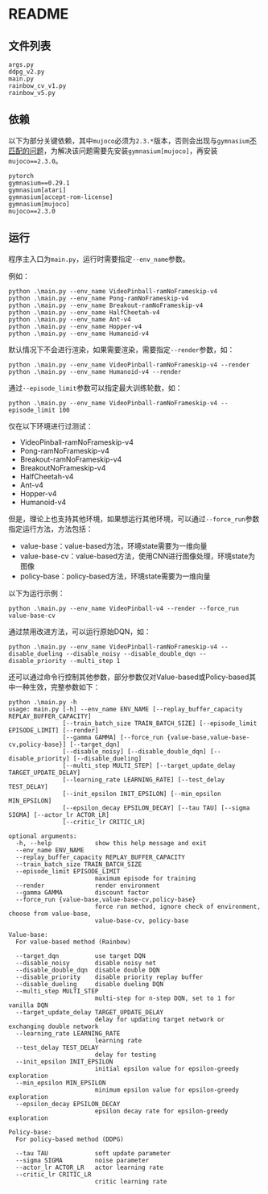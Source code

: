 # README

## 文件列表

```
args.py
ddpg_v2.py
main.py
rainbow_cv_v1.py
rainbow_v5.py
```

## 依赖

以下为部分关键依赖，其中`mujoco`必须为`2.3.*`版本，否则会出现与`gymnasium`[不匹配的问题](https://github.com/Farama-Foundation/Gymnasium/issues/749)，为解决该问题需要先安装`gymnasium[mujoco]`，再安装`mujoco==2.3.0`。

```
pytorch
gymnasium==0.29.1
gymnasium[atari]
gymnasium[accept-rom-license]
gymnasium[mujoco]
mujoco==2.3.0
```

## 运行

程序主入口为`main.py`，运行时需要指定`--env_name`参数。

例如：
```
python .\main.py --env_name VideoPinball-ramNoFrameskip-v4
python .\main.py --env_name Pong-ramNoFrameskip-v4
python .\main.py --env_name Breakout-ramNoFrameskip-v4
python .\main.py --env_name HalfCheetah-v4
python .\main.py --env_name Ant-v4
python .\main.py --env_name Hopper-v4
python .\main.py --env_name Humanoid-v4
```

默认情况下不会进行渲染，如果需要渲染，需要指定`--render`参数，如：
```
python .\main.py --env_name VideoPinball-ramNoFrameskip-v4 --render
python .\main.py --env_name Humanoid-v4 --render
```

通过`--episode_limit`参数可以指定最大训练轮数，如：
```
python .\main.py --env_name VideoPinball-ramNoFrameskip-v4 --episode_limit 100
```

仅在以下环境进行过测试：
- VideoPinball-ramNoFrameskip-v4
- Pong-ramNoFrameskip-v4
- Breakout-ramNoFrameskip-v4
- BreakoutNoFrameskip-v4
- HalfCheetah-v4
- Ant-v4
- Hopper-v4
- Humanoid-v4

但是，理论上也支持其他环境，如果想运行其他环境，可以通过`--force_run`参数指定运行方法，方法包括：
- value-base：value-based方法，环境state需要为一维向量
- value-base-cv：value-based方法，使用CNN进行图像处理，环境state为图像
- policy-base：policy-based方法，环境state需要为一维向量

以下为运行示例：
```
python .\main.py --env_name VideoPinball-v4 --render --force_run value-base-cv
```

通过禁用改进方法，可以运行原始DQN，如：
```
python .\main.py --env_name VideoPinball-ramNoFrameskip-v4 --disable_dueling --disable_noisy --disable_double_dqn --disable_priority --multi_step 1
```

还可以通过命令行控制其他参数，部分参数仅对Value-based或Policy-based其中一种生效，完整参数如下：
```
python .\main.py -h
usage: main.py [-h] --env_name ENV_NAME [--replay_buffer_capacity REPLAY_BUFFER_CAPACITY]
               [--train_batch_size TRAIN_BATCH_SIZE] [--episode_limit EPISODE_LIMIT] [--render]     
               [--gamma GAMMA] [--force_run {value-base,value-base-cv,policy-base}] [--target_dqn]  
               [--disable_noisy] [--disable_double_dqn] [--disable_priority] [--disable_dueling]    
               [--multi_step MULTI_STEP] [--target_update_delay TARGET_UPDATE_DELAY]
               [--learning_rate LEARNING_RATE] [--test_delay TEST_DELAY]
               [--init_epsilon INIT_EPSILON] [--min_epsilon MIN_EPSILON]
               [--epsilon_decay EPSILON_DECAY] [--tau TAU] [--sigma SIGMA] [--actor_lr ACTOR_LR]    
               [--critic_lr CRITIC_LR]

optional arguments:
  -h, --help            show this help message and exit
  --env_name ENV_NAME
  --replay_buffer_capacity REPLAY_BUFFER_CAPACITY
  --train_batch_size TRAIN_BATCH_SIZE
  --episode_limit EPISODE_LIMIT
                        maximum episode for training
  --render              render environment
  --gamma GAMMA         discount factor
  --force_run {value-base,value-base-cv,policy-base}
                        force run method, ignore check of environment, choose from value-base,      
                        value-base-cv, policy-base

Value-base:
  For value-based method (Rainbow)

  --target_dqn          use target DQN
  --disable_noisy       disable noisy net
  --disable_double_dqn  disable double DQN
  --disable_priority    disable priority replay buffer
  --disable_dueling     disable dueling DQN
  --multi_step MULTI_STEP
                        multi-step for n-step DQN, set to 1 for vanilla DQN
  --target_update_delay TARGET_UPDATE_DELAY
                        delay for updating target network or exchanging double network
  --learning_rate LEARNING_RATE
                        learning rate
  --test_delay TEST_DELAY
                        delay for testing
  --init_epsilon INIT_EPSILON
                        initial epsilon value for epsilon-greedy exploration
  --min_epsilon MIN_EPSILON
                        minimum epsilon value for epsilon-greedy exploration
  --epsilon_decay EPSILON_DECAY
                        epsilon decay rate for epsilon-greedy exploration

Policy-base:
  For policy-based method (DDPG)

  --tau TAU             soft update parameter
  --sigma SIGMA         noise parameter
  --actor_lr ACTOR_LR   actor learning rate
  --critic_lr CRITIC_LR
                        critic learning rate
```

